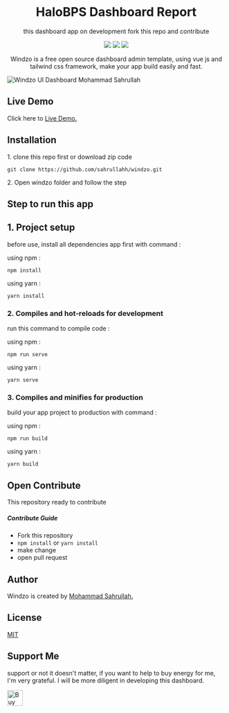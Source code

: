 <h1 align="center">HaloBPS Dashboard Report</h1>
<p align="center">this dashboard app on development fork 
this repo and contribute</p>

<div align="center">
<img src="https://img.shields.io/github/repo-size/sahrullahh/windzo" />
<img src="https://img.shields.io/github/license/sahrullahh/windzo" />
<a href="https://www.npmjs.com/package/windzo">
<img src="https://img.shields.io/npm/v/windzo">
</a>
</div>

<p align="center">Windzo is a free open source dashboard admin template, using vue js and tailwind css framework, make your app build easily and fast.</p>

<!-- <img src="./windzo-light-mode.png" /> -->

![Windzo UI Dashboard Mohammad Sahrullah](https://github.com/sahrullahh/windzo/blob/master/windzo.png)

<!-- <img src="./windzo-dark-mode.png" /> -->

## Live Demo

Click here to <a href="https://windzo.vercel.app/">Live Demo.</a>

## Installation

<p>1. clone this repo first or download zip code </p>

```
git clone https://github.com/sahrullahh/windzo.git
```

<p>2. Open windzo folder and follow the step </p>

## Step to run this app

## 1. Project setup

<p>before use,  install all dependencies app first with command :</p>

using npm :

```
npm install
```

using yarn :

```
yarn install
```

### 2. Compiles and hot-reloads for development

<p>run this command to compile code :</p>

using npm :

```
npm run serve
```

using yarn :

```
yarn serve
```

### 3. Compiles and minifies for production

<p>build your app project to production with command :</p>

using npm :

```
npm run build
```

using yarn :

```
yarn build
```

## Open Contribute

This repository ready to contribute

##### Contribute Guide

- Fork this repository
- `npm install` or `yarn install`
- make change
- open pull request

## Author

Windzo is created by <a href="https://github.com/sahrullahh">Mohammad Sahrullah.</a>

## License

[MIT](https://github.com/sahrullahh/windzo/blob/master/LICENSE)

## Support Me

support or not it doesn't matter, if you want to help to buy energy for me, I'm very grateful. I will be more diligent in developing this dashboard.

<a href='https://ko-fi.com/I2I1BJP7L' target='_blank'><img height='36' style='border:0px;height:36px;' src='https://cdn.ko-fi.com/cdn/kofi5.png?v=3' border='0' alt='Buy Me a Coffee at ko-fi.com' /></a>
